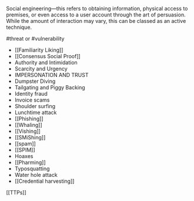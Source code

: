 Social engineering—this refers to obtaining information, physical access to premises, or even access to a user account through the art of persuasion. While the amount of interaction may vary, this can be classed as an active technique.



#threat  or #vulnerability 
+ [[Familiarity Liking]]
+ [[Consensus Social Proof]]
+ Authority and Intimidation
+ Scarcity and Urgency
+ IMPERSONATION AND TRUST
+ Dumpster Diving
+ Tailgating and Piggy Backing
+ Identity fraud
+ Invoice scams
+ Shoulder surfing
+ Lunchtime attack
+ [[Phishing]]
+ [[Whaling]]
+ [[Vishing]]
+ [[SMiShing]]
+ [[spam]]
+ [[SPIM]]
+ Hoaxes
+ [[Pharming]]
+ Typosquatting
+ Water hole attack
+ [[Credential harvesting]]

[[TTPs]]